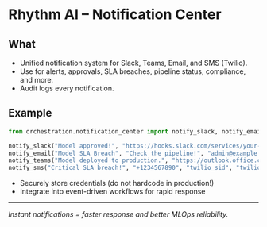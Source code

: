 # Rhythm AI – Notification Center

## What

- Unified notification system for Slack, Teams, Email, and SMS (Twilio).
- Use for alerts, approvals, SLA breaches, pipeline status, compliance, and more.
- Audit logs every notification.

## Example

```python
from orchestration.notification_center import notify_slack, notify_email, notify_teams, notify_sms

notify_slack("Model approved!", "https://hooks.slack.com/services/your-url")
notify_email("Model SLA Breach", "Check the pipeline!", "admin@example.com", "smtp.example.com", 465, "robot@example.com", "password")
notify_teams("Model deployed to production.", "https://outlook.office.com/webhook/your-url")
notify_sms("Critical SLA breach!", "+1234567890", "twilio_sid", "twilio_token", "+10987654321")
```

- Securely store credentials (do not hardcode in production!)
- Integrate into event-driven workflows for rapid response

---

*Instant notifications = faster response and better MLOps reliability.*